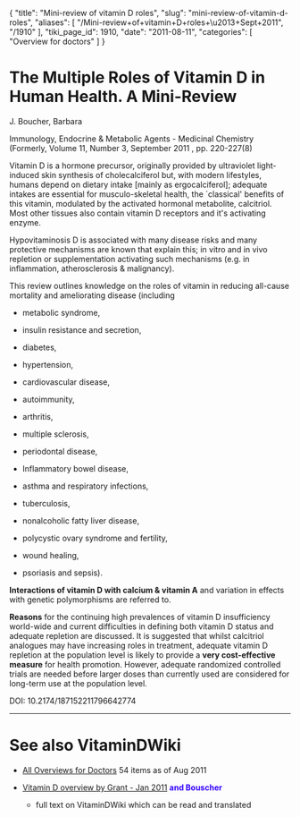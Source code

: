 {
  "title": "Mini-review of vitamin D roles",
  "slug": "mini-review-of-vitamin-d-roles",
  "aliases": [
    "/Mini-review+of+vitamin+D+roles+\u2013+Sept+2011",
    "/1910"
  ],
  "tiki_page_id": 1910,
  "date": "2011-08-11",
  "categories": [
    "Overview for doctors"
  ]
}


# The Multiple Roles of Vitamin D in Human Health. A Mini-Review

J. Boucher, Barbara

Immunology, Endocrine & Metabolic Agents - Medicinal Chemistry (Formerly, Volume 11, Number 3, September 2011 , pp. 220-227(8)

Vitamin D is a hormone precursor, originally provided by ultraviolet light-induced skin synthesis of cholecalciferol but, with modern lifestyles, humans depend on dietary intake <span>[mainly as ergocalciferol]</span>; adequate intakes are essential for musculo-skeletal health, the `classical' benefits of this vitamin, modulated by the activated hormonal metabolite, calcitriol. Most other tissues also contain vitamin D receptors and it's activating enzyme. 

Hypovitaminosis D is associated with many disease risks and many protective mechanisms are known that explain this; in vitro and in vivo repletion or supplementation activating such mechanisms (e.g. in inflammation, atherosclerosis & malignancy). 

This review outlines knowledge on the roles of vitamin in reducing all-cause mortality and ameliorating disease (including 

* metabolic syndrome,

* insulin resistance and secretion, 

* diabetes, 

* hypertension, 

* cardiovascular disease, 

* autoimmunity, 

* arthritis, 

* multiple sclerosis, 

* periodontal disease, 

* Inflammatory bowel disease, 

* asthma and respiratory infections, 

* tuberculosis, 

* nonalcoholic fatty liver disease, 

* polycystic ovary syndrome and fertility, 

* wound healing, 

* psoriasis and sepsis). 

 **Interactions of vitamin D with calcium & vitamin A**  and variation in effects with genetic polymorphisms are referred to. 

 **Reasons**  for the continuing high prevalences of vitamin D insufficiency world-wide and current difficulties in defining both vitamin D status and adequate repletion are discussed. It is suggested that whilst calcitriol analogues may have increasing roles in treatment, adequate vitamin D repletion at the population level is likely to provide a  **very cost-effective measure**  for health promotion. However, adequate randomized controlled trials are needed before larger doses than currently used are considered for long-term use at the population level.

DOI: 10.2174/187152211796642774

- - - - - - - - - - - - - - -- 

# See also VitaminDWiki

* [All Overviews for Doctors](https://www.VitaminDWiki.com/tiki-browse_categories.php?parentId=76&sort_mode=created_desc) 54 items as of Aug 2011

* [Vitamin D overview by Grant - Jan 2011](/posts/vitamin-d-overview-by-grant)  **<span style="color:#30F;">and Bouscher</span>** 

   * full text on VitaminDWiki which can be read and translated